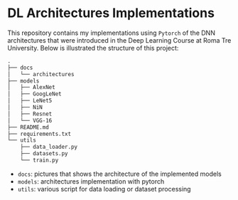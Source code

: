 # DL Architectures Implementations
This repository contains my implementations using `Pytorch` of the DNN architectures that were introduced in the Deep Learning Course at Roma Tre University. Below is illustrated the structure of this project:
```txt
.
├── docs
│   └── architectures
├── models
│   ├── AlexNet
│   ├── GoogLeNet
│   ├── LeNet5
│   ├── NiN
│   ├── Resnet
│   └── VGG-16
├── README.md
├── requirements.txt
└── utils
    ├── data_loader.py
    ├── datasets.py
    └── train.py 
```
- `docs`: pictures that shows the architecture of the implemented models
- `models`: architectures implementation with pytorch
- `utils`: various script for data loading or dataset processing